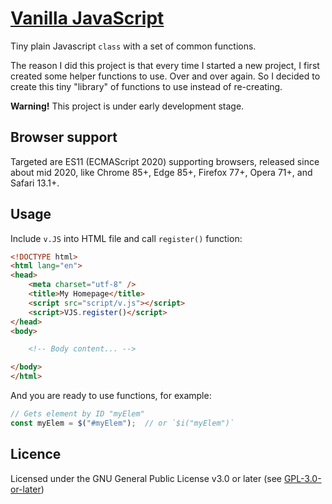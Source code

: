 # [Vanilla JavaScript](https://github.com/jyri78/v.JS)

Tiny plain Javascript `class` with a set of common functions.

The reason I did this project is that every time I started a new project, I first created some helper functions to use. Over and over again. So I decided to create this tiny "library" of functions to use instead of re-creating.

**Warning!** This project is under early development stage.

## Browser support

Targeted are ES11 (ECMAScript 2020) supporting browsers, released since about mid 2020, like Chrome 85+, Edge 85+, Firefox 77+, Opera 71+, and Safari 13.1+.

## Usage

Include `v.JS` into HTML file and call `register()` function:

```HTML
<!DOCTYPE html>
<html lang="en">
<head>
    <meta charset="utf-8" />
    <title>My Homepage</title>
    <script src="script/v.js"></script>
    <script>VJS.register()</script>
</head>
<body>

    <!-- Body content... -->

</body>
</html>
```

And you are ready to use functions, for example:

```JavaScript
// Gets element by ID "myElem"
const myElem = $("#myElem");  // or `$i("myElem")`
```

## Licence

Licensed under the GNU General Public License v3.0 or later (see [GPL-3.0-or-later](https://github.com/jyri78/v.JS/blob/master/LICENSE))
